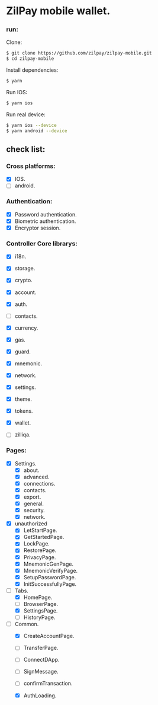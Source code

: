 # ZilPay mobile wallet.

### run:

Clone:
```bash
$ git clone https://github.com/zilpay/zilpay-mobile.git
$ cd zilpay-mobile
```


Install dependencies:
```bash
$ yarn
```

Run IOS:
```bash
$ yarn ios
```

Run real device:
```bash
$ yarn ios --device
$ yarn android --device
```

## check list:

### Cross platforms:
- [x] IOS.
- [ ] android.

### Authentication:
- [x] Password authentication.
- [x] Biometric authentication.
- [x] Encryptor session.

### Controller Core librarys:
- [x] i18n.
- [x] storage.
- [x] crypto.
- [x] account.
- [x] auth.
- [ ] contacts.
- [x] currency.
- [x] gas.
- [x] guard.
- [x] mnemonic.
- [x] network.
- [x] settings.
- [x] theme.
- [x] tokens.
- [x] wallet.
- [ ] zilliqa.


### Pages:
- [x] Settings.
	- [x] about.
	- [x] advanced.
	- [x] connections.
	- [x] contacts.
	- [x] export.
	- [x] general.
	- [x] security.
	- [x] network.
- [x] unauthorized
	- [x] LetStartPage.
	- [x] GetStartedPage.
	- [x] LockPage.
	- [x] RestorePage.
	- [x] PrivacyPage.
	- [x] MnemonicGenPage.
	- [x] MnemonicVerifyPage.
	- [x] SetupPasswordPage.
	- [x] InitSuccessfullyPage.
- [ ] Tabs.
	- [x] HomePage.
	- [ ] BrowserPage.
	- [x] SettingsPage.
	- [ ] HistoryPage.
- [ ] Common.
	- [x] CreateAccountPage.
	- [ ] TransferPage.
	- [ ] ConnectDApp.
	- [ ] SignMessage.
	- [ ] confirmTransaction.
	- [x] AuthLoading.

